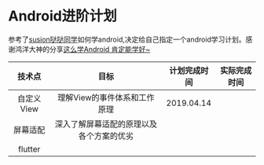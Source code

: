 # Android进阶计划

参考了[susion哒哒同学](https://github.com/SusionSuc/AdvancedAndroid)如何学android,决定给自己指定一个android学习计划。感谢鸿洋大神的分享[这么学Android 肯定能学好~](https://mp.weixin.qq.com/s/DYAbyarcZ7hUWhuMJhUOPg)

|   技术点   |                   目标                   | 计划完成时间 | 实际完成时间 |
| :--------: | :--------------------------------------: | :----------: | ------------ |
| 自定义View |       理解View的事件体系和工作原理       |  2019.04.14  |              |
|  屏幕适配  | 深入了解屏幕适配的原理以及各个方案的优劣 |              |              |
|  flutter   |                                          |              |              |

